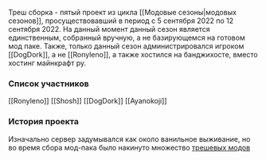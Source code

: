 Треш сборка - пятый проект из цикла [[Модовые сезоны|модовых сезонов]], просуществовавший в период с 5 сентября 2022 по  12 сентября 2022. На данный момент данный сезон является единственным, собранный вручную, а не базирующемся на готовом мод паке. Также, только данный сезон администрировался игроком [[DogDork]], а не [[Ronyleno]], а также хостился на банджихосте, вместо хостинг майнкрафт ру.

### Список участников
[[Ronyleno]]
[[Shosh]]
[[DogDork]]
[[Ayanokoji]]

### История проекта
Изначально сервер задумывался как около ванильное выживание, но во время сбора мод-пака было накинуто множество [трешевых модов](https://disk.yandex.ru/d/hroGy70JuiGYqQ)